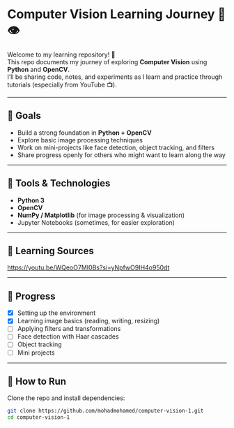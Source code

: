 # Computer Vision Learning Journey 🎥👁️

Welcome to my learning repository! 🚀  
This repo documents my journey of exploring **Computer Vision** using **Python** and **OpenCV**.  
I’ll be sharing code, notes, and experiments as I learn and practice through tutorials (especially from YouTube 📺).  

---

## 🔹 Goals
- Build a strong foundation in **Python + OpenCV**
- Explore basic image processing techniques
- Work on mini-projects like face detection, object tracking, and filters
- Share progress openly for others who might want to learn along the way

---

## 🔹 Tools & Technologies
- **Python 3**
- **OpenCV**
- **NumPy / Matplotlib** (for image processing & visualization)
- Jupyter Notebooks (sometimes, for easier exploration)

---

## 🔹 Learning Sources
https://youtu.be/WQeoO7MI0Bs?si=yNpfwO9IH4o950dt

---

## 🔹 Progress
- [x] Setting up the environment  
- [x] Learning image basics (reading, writing, resizing)  
- [ ] Applying filters and transformations  
- [ ] Face detection with Haar cascades  
- [ ] Object tracking  
- [ ] Mini projects  

---

## 🔹 How to Run
Clone the repo and install dependencies:
```bash
git clone https://github.com/mohadmohamed/computer-vision-1.git
cd computer-vision-1

